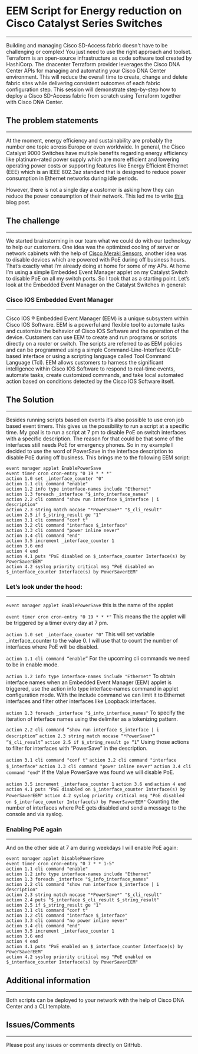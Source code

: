 # EEM Script for Energy reduction on Cisco Catalyst Series Switches
---

Building and managing Cisco SD-Access fabric doesn't have to be challenging or complex! You just need to use the right approach and toolset. Terraform is an open-source infrastructure as code software tool created by HashiCorp. The dnacenter Terraform provider leverages the Cisco DNA Center APIs for managing and automating your Cisco DNA Center environment. This will reduce the overall time to create, change and delete fabric sites while delivering consistent outcomes of each fabric configuration step. This session will demonstrate step-by-step how to deploy a Cisco SD-Access fabric from scratch using Terraform together with Cisco DNA Center.

## The problem statements
---
At the moment, energy efficiency and sustainability are probably the number one topic across Europe or even worldwide. In general, the Cisco Catalyst 9000 Switches have multiple benefits regarding energy efficiency like platinum-rated power supply which are more efficient and lowering operating power costs or supporting features like Energy Efficient Ethernet (EEE) which is an IEEE 802.3az standard that is designed to reduce power consumption in Ethernet networks during idle periods.

However, there is not a single day a customer is asking how they can reduce the power consumption of their network. This led me to write [this](https://gblogs.cisco.com/ch-tech/energy-reduction-on-cisco-catalyst-series-switches/) blog post.

## The challenge
---
We started brainstorming in our team what we could do with our technology to help our customers. One idea was the optimized cooling of server or network cabinets with the help of [Cisco Meraki Sensors](https://meraki.cisco.com/sensors), another idea was to disable devices which are powered with PoE during off business hours. That’s exactly what I’m already doing at home for some of my APs. At home I’m using a simple Embedded Event Manager applet on my Catalyst Switch to disable PoE on all my switch ports. So I took that as a starting point. Let’s look at the Embedded Event Manager on the Catalyst Switches in general:

### Cisco IOS Embedded Event Manager
---
Cisco IOS ® Embedded Event Manager (EEM) is a unique subsystem within Cisco IOS Software. EEM is a powerful and flexible tool to automate tasks and customize the behavior of Cisco IOS Software and the operation of the device. Customers can use EEM to create and run programs or scripts directly on a router or switch. The scripts are referred to as EEM policies and can be programmed using a simple Command-Line-Interface (CLI)-based interface or using a scripting language called Tool Command Language (Tcl). EEM allows customers to harness the significant intelligence within Cisco IOS Software to respond to real-time events, automate tasks, create customized commands, and take local automated action based on conditions detected by the Cisco IOS Software itself.

## The Solution
---
Besides running scripts based on events it’s also possible to use cron job based event timers. This gives us the possibility to run a script at a specific time. My goal is to run a script at 7 pm to disable PoE on switch interfaces with a specific description. The reason for that could be that some of the interfaces still needs PoE for emergency phones. So in my example I decided to use the word of PowerSave in the interface description to disable PoE during off business. This brings me to the following EEM script:

```
event manager applet EnablePowerSave
event timer cron cron-entry "0 19 * * *"
action 1.0 set _interface_counter "0"
action 1.1 cli command "enable"
action 1.2 info type interface-names include "Ethernet"
action 1.3 foreach _interface "$_info_interface_names"
action 2.2 cli command "show run interface $_interface | i description"
action 2.3 string match nocase "*PowerSave*" "$_cli_result"
action 2.5 if $_string_result ge "1"
action 3.1 cli command "conf t"
action 3.2 cli command "interface $_interface"
action 3.3 cli command "power inline never"
action 3.4 cli command "end"
action 3.5 increment _interface_counter 1
action 3.6 end
action 4 end
action 4.1 puts "PoE disabled on $_interface_counter Interface(s) by PowerSaverEEM"
action 4.2 syslog priority critical msg "PoE disabled on $_interface_counter Interface(s) by PowerSaverEEM"
```

### Let’s look under the hood:
---
`event manager applet EnablePowerSave`
this is the name of the applet

`event timer cron cron-entry "0 19 * * *"`
This means the the applet will be triggered by a timer every day at 7 pm.

`action 1.0 set _interface_counter "0"`
This will set variable _interface_counter to the value 0. I will use that to count the number of interfaces where PoE will be disabled.

`action 1.1 cli command “enable”`
For the upcoming cli commands we need to be in enable mode.

`action 1.2 info type interface-names include "Ethernet"`
To obtain interface names when an Embedded Event Manager (EEM) applet is triggered, use the action info type interface-names command in applet configuration mode. With the include command we can limit it to Ethernet interfaces and filter other interfaces like Loopback interfaces.

`action 1.3 foreach _interface "$_info_interface_names"`
To specify the iteration of interface names using the delimiter as a tokenizing pattern.

`action 2.2 cli command “show run interface $_interface | i description”`
`action 2.3 string match nocase “*PowerSave*” “$_cli_result”`
`action 2.5 if $_string_result ge “1”`
Using those actions to filter for interfaces with “PowerSave” in the description.

`action 3.1 cli command "conf t"`
`action 3.2 cli command "interface $_interface"`
`action 3.3 cli command "power inline never"`
`action 3.4 cli command "end"`
If the Value PowerSave was found we will disable PoE.

`action 3.5 increment _interface_counter 1`
`action 3.6 end`
`action 4 end`
`action 4.1 puts "PoE disabled on $_interface_counter Interface(s) by PowerSaverEEM"`
`action 4.2 syslog priority critical msg "PoE disabled on $_interface_counter Interface(s) by PowerSaverEEM"`
Counting the number of interfaces where PoE gets disabled and send a message to the console and via syslog.

### Enabling PoE again
---
And on the other side at 7 am during weekdays I will enable PoE again:

```
event manager applet DisablePowerSave
event timer cron cron-entry "0 7 * * 1-5"
action 1.1 cli command "enable"
action 1.2 info type interface-names include "Ethernet"
action 1.3 foreach _interface "$_info_interface_names"
action 2.2 cli command "show run interface $_interface | i description"
action 2.3 string match nocase "*PowerSave*" "$_cli_result"
action 2.4 puts "$_interface $_cli_result $_string_result"
action 2.5 if $_string_result ge "1"
action 3.1 cli command "conf t"
action 3.2 cli command "interface $_interface"
action 3.3 cli command "no power inline never"
action 3.4 cli command "end"
action 3.5 increment _interface_counter 1
action 3.6 end
action 4 end
action 4.1 puts "PoE enabled on $_interface_counter Interface(s) by PowerSaverEEM"
action 4.2 syslog priority critical msg "PoE enabled on $_interface_counter Interface(s) by PowerSaverEEM"
```

## Additional information
---
Both scripts can be deployed to your network with the help of Cisco DNA Center and a CLI template.


## Issues/Comments
---
Please post any issues or comments directly on GitHub.
